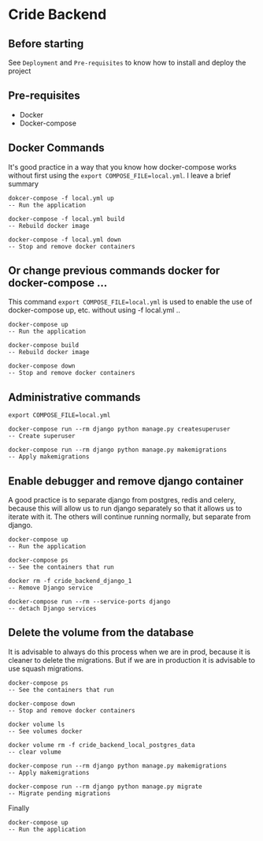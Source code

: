 # Cride Backend

## Before starting

See `Deployment` and `Pre-requisites` to know how to install and deploy the project

## Pre-requisites

- Docker
- Docker-compose

## Docker Commands

It's good practice in a way that you know how docker-compose works without first using the `export COMPOSE_FILE=local.yml`. I leave a brief summary

```
dokcer-compose -f local.yml up
-- Run the application
```

```
docker-compose -f local.yml build
-- Rebuild docker image
```

```
docker-compose -f local.yml down
-- Stop and remove docker containers
```

## Or change previous commands docker for docker-compose ...

This command `export COMPOSE_FILE=local.yml` is used to enable the use of docker-compose up, etc. without using -f local.yml ..

```
docker-compose up
-- Run the application
```

```
docker-compose build
-- Rebuild docker image
```

```
docker-compose down
-- Stop and remove docker containers
```

## Administrative commands

`export COMPOSE_FILE=local.yml`

```
docker-compose run --rm django python manage.py createsuperuser
-- Create superuser
```

```
docker-compose run --rm django python manage.py makemigrations
-- Apply makemigrations
```

## Enable debugger and remove django container

A good practice is to separate django from postgres, redis and celery, because this will allow us to run django separately so that it allows us to iterate with it. The others will continue running normally, but separate from django.

```
docker-compose up
-- Run the application
```

```
docker-compose ps
-- See the containers that run
```

```
docker rm -f cride_backend_django_1
-- Remove Django service
```

```
docker-compose run --rm --service-ports django
-- detach Django services
```

## Delete the volume from the database

It is advisable to always do this process when we are in prod, because it is cleaner to delete the migrations. But if we are in production it is advisable to use squash migrations.

```
docker-compose ps
-- See the containers that run
```

```
docker-compose down
-- Stop and remove docker containers
```

```
docker volume ls
-- See volumes docker
```

```
docker volume rm -f cride_backend_local_postgres_data
-- clear volume
```

```
docker-compose run --rm django python manage.py makemigrations
-- Apply makemigrations
```

```
docker-compose run --rm django python manage.py migrate
-- Migrate pending migrations
```

Finally

```
docker-compose up
-- Run the application
```
